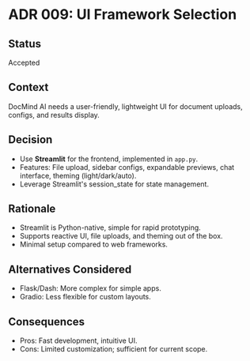 # ADR 009: UI Framework Selection

## Status

Accepted

## Context

DocMind AI needs a user-friendly, lightweight UI for document uploads, configs, and results display.

## Decision

- Use **Streamlit** for the frontend, implemented in `app.py`.
- Features: File upload, sidebar configs, expandable previews, chat interface, theming (light/dark/auto).
- Leverage Streamlit's session_state for state management.

## Rationale

- Streamlit is Python-native, simple for rapid prototyping.
- Supports reactive UI, file uploads, and theming out of the box.
- Minimal setup compared to web frameworks.

## Alternatives Considered

- Flask/Dash: More complex for simple apps.
- Gradio: Less flexible for custom layouts.

## Consequences

- Pros: Fast development, intuitive UI.
- Cons: Limited customization; sufficient for current scope.
